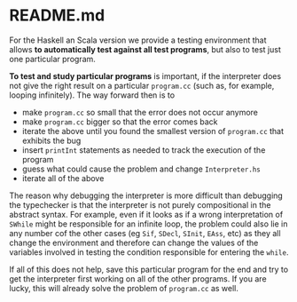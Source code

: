 # README.md

For the Haskell an Scala version we provide a testing environment that allows **to automatically test against all test programs**, but also to test just one particular program.

**To test and study particular programs** is important, if the interpreter does not give the right result on a particular `program.cc` (such as, for example, looping infinitely). The way forward then is to

- make  `program.cc` so small that the error does not occur anymore
- make  `program.cc` bigger so that the error comes back
- iterate the above until you found the smallest version of `program.cc` that exhibits the bug
- insert `printInt` statements as needed to track the execution of the program
- guess what could cause the problem and change `Interpreter.hs`
- iterate all of the above

The reason why debugging the interpreter is more difficult than debugging the typechecker is that the interpreter is not purely compositional in the abstract syntax. For example, even if it looks as if a wrong interpretation of `SWhile` might be responsible for an infinite loop, the problem could also lie in any number cof the other cases (eg `Sif`, `SDecl`, `SInit`, `EAss`, etc) as they all change the environment and therefore can change the values of the variables involved in testing the condition responsible for entering the `while`.

If all of this does not help, save this particular program for the end and try to get the interpreter first working on all of the other programs. If you are lucky, this will already solve the problem of `program.cc` as well.
